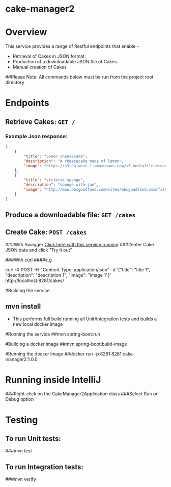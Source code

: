 # cake-manager2

# Overview

This service provides a range of Restful endpoints that enable -

* Retrieval of Cakes in JSON format
* Production of a downloadable JSON file of Cakes
* Manual creation of Cakes

##Please Note: All commands below must be run from the project root directory

# Endpoints

## Retrieve Cakes: `GET /`
### Example Json response:
```json
[
    {
        "title": "Lemon cheesecake",
        "description": "A cheesecake made of lemon",
        "image": "https://s3-eu-west-1.amazonaws.com/s3.mediafileserver.co.uk/carnation/WebFiles/RecipeImages/lemoncheesecake_lg.jpg"
    },
    {
        "title": "victoria sponge",
        "description": "sponge with jam",
        "image": "http://www.bbcgoodfood.com/sites/bbcgoodfood.com/files/recipe_images/recipe-image-legacy-id--1001468_10.jpg"
    }
]
```

## Produce a downloadable file: `GET /cakes`

## Create Cake: `POST /cakes` 
###With Swagger
[Click here with this service running](http://localhost:8281/swagger-ui.html#!/cake45endpoint/createCakeUsingPOST)
####enter Cake JSON data and click "Try it out"

###With curl
####e.g

curl -X POST -H "Content-Type: application/json" -d '{"title": "title 1", "description": "description 1", "image": "image 1"}' http://localhost:8281/cakes/

#Building the service
## mvn install
* This performs full build running all Unit/Integration tests and builds a new local docker image

#Running the service
##mvn spring-boot:run

#Building a docker image
##mvn spring-boot:build-image

#Running the docker image
##docker run -p 8281:8281 cake-manager2:1.0.0

# Running inside IntelliJ
###Right-click on the CakeManager2Application class
###Select Run or Debug option

# Testing

## To run Unit tests:
###mvn test

## To run Integration tests:
###mvn verify
